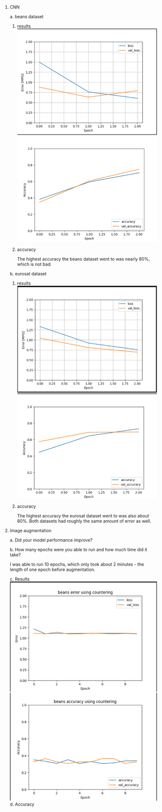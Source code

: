 1. CNN
   
    a. beans dataset
   
   1. results
      ![img_15.png](img_15.png)
      ![img_18.png](img_18.png)
   2. accuracy
      
      The highest accuracy the beans dataset went to was nearly 80%, which is not bad.
   
   b. eurosat dataset
   
   1. results
      ![img_16.png](img_16.png)
      ![img_19.png](img_19.png)
   2. accuracy
      
      The highest accuracy the eurosat dataset went to was also about 80%. Both datasets had
      roughly the same amount of error as well.
 
     
2. Image augmentation
   
    a. Did your model performance improve?
   
    b. How many epochs were you able to run and how much time did it take?
   
      I was able to run 10 epochs, which only took about 2 minutes - the length of one epoch before augmentation.
   
    c. Results
      ![img_22.png](img_22.png)
      ![img_23.png](img_23.png)
    d. Accuracy
